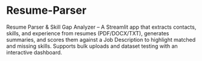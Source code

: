 # Resume-Parser
Resume Parser &amp; Skill Gap Analyzer – A Streamlit app that extracts contacts, skills, and experience from resumes (PDF/DOCX/TXT), generates summaries, and scores them against a Job Description to highlight matched and missing skills. Supports bulk uploads and dataset testing with an interactive dashboard.
